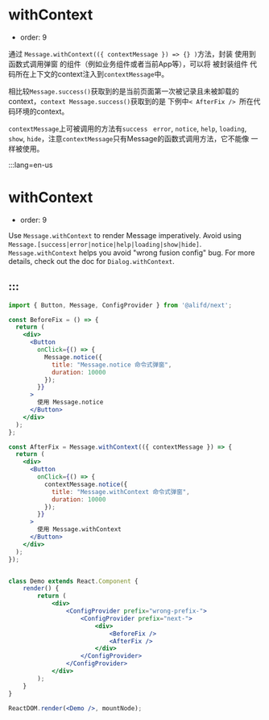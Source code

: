 # withContext

- order: 9

通过 `Message.withContext(({ contextMessage }) => {} )`方法，封装 使用到函数式调用弹窗 的组件（例如业务组件或者当前App等），可以将 被封装组件 代码所在上下文的context注入到`contextMessage`中。

相比较`Message.success()`获取到的是当前页面第一次被记录且未被卸载的context，`context Message.success()`获取到的是 下例中`< AfterFix /> `所在代码环境的context。

`contextMessage`上可被调用的方法有`success ` `error`, `notice`, `help`, `loading`, `show`, `hide`，注意`contextMessage`只有Message的函数式调用方法，它不能像 <Message /> 一样被使用。

:::lang=en-us
# withContext

- order: 9

Use `Message.withContext` to render Message imperatively. Avoid using `Message.[success|error|notice|help|loading|show|hide]`. `Message.withContext` helps you avoid "wrong fusion config" bug. For more details, check out the doc for `Dialog.withContext`.

:::
---

````jsx
import { Button, Message, ConfigProvider } from '@alifd/next';

const BeforeFix = () => {
  return (
    <div>
      <Button
        onClick={() => {
          Message.notice({
            title: "Message.notice 命令式弹窗",
            duration: 10000
          });
        }}
      >
        使用 Message.notice
      </Button>
    </div>
  );
};

const AfterFix = Message.withContext(({ contextMessage }) => {
  return (
    <div>
      <Button
        onClick={() => {
          contextMessage.notice({
            title: "Message.withContext 命令式弹窗",
            duration: 10000
          });
        }}
      >
        使用 Message.withContext
      </Button>
    </div>
  );
});


class Demo extends React.Component {
    render() {
        return (
            <div>
                <ConfigProvider prefix="wrong-prefix-">
                    <ConfigProvider prefix="next-">
                        <div>
                            <BeforeFix />
                            <AfterFix />
                        </div>
                    </ConfigProvider>
                </ConfigProvider>
            </div>
        );
    }
}

ReactDOM.render(<Demo />, mountNode);
````
